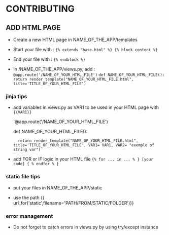 # CONTRIBUTING

## ADD HTML PAGE

- Create a new HTML page in NAME_OF_THE_APP/templates 

- Start your file with :
	`{% extends "base.html" %}
	{% block content %}`

- End your file with :
	`{% endblock %}`

- In /NAME_OF_THE_APP/views.py, add :
	`@app.route('/NAME_OF_YOUR_HTML_FILE')`
	`def NAME_OF_YOUR_HTML_FILE():`
		`return render_template("NAME_OF_YOUR_HTML_FILE.html", title='TITLE_OF_YOUR_HTML_FILE')`


### jinja tips 

- add variables in views.py as VAR1 to be used in your HTML page with `{{VAR1}}`
	
	`@app.route('/NAME_OF_YOUR_HTML_FILE')

	def NAME_OF_YOUR_HTML_FILE():
	
		return render_template("NAME_OF_YOUR_HTML_FILE.html", title='TITLE_OF_YOUR_HTML_FILE', VAR1= VAR1, VAR2= "exemple of string var")`


- add FOR or IF logic in your HTML file
	`{% for ... in ... % }
	[your code]
	{ % endfor % }`


### static file tips

- put your files in NAME_OF_THE_APP/static

- use the path {{ url_for('static',filename='PATH/FROM/STATIC/FOLDER')}} 


### error management
- Do not forget to catch errors in views.py by using try/except instance
